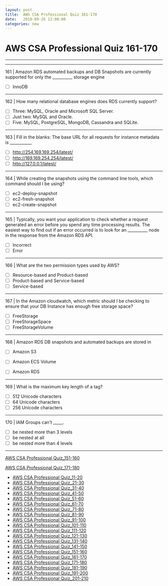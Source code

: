 ```yaml
---
layout: post 
title:  AWS CSA Professional Quiz 161-170 
date:   2018-09-26 12:00:00
categories: new
---
```


AWS CSA Professional Quiz 161-170 
====
-----
-----
161 | Amazon RDS automated backups and DB Snapshots are currently supported for only the __________ storage engine

  - [ ] InnoDB

 ---------- 

162 | How many relational database engines does RDS currently support?

  - [ ] Three: MySQL, Oracle and Microsoft SQL Server.
  - [ ] Just two: MySQL and Oracle.
  - [ ] Five: MySQL, PostgreSQL, MongoDB, Cassandra and SQLite.

 ---------- 

163 | Fill in the blanks: The base URL for all requests for instance metadata is ___________

  - [ ] http://254.169.169.254/latest/
  - [ ] http://169.169.254.254/latest/
  - [ ] http://127.0.0.1/latest/

 ---------- 

164 | While creating the snapshots using the command line tools, which command should I be using?

  - [ ] ec2-deploy-snapshot
  - [ ] ec2-fresh-snapshot
  - [ ] ec2-create-snapshot

 ---------- 

165 | Typically, you want your application to check whether a request generated an error before you spend any time processing results. The easiest way to find out if an error occurred is to look for an __________ node in the
response from the Amazon RDS API.

  - [ ] Incorrect
  - [ ] Error

 ---------- 

166 | What are the two permission types used by AWS?

  - [ ] Resource-based and Product-based
  - [ ] Product-based and Service-based
  - [ ] Service-based

 ---------- 

167 | In the Amazon cloudwatch, which metric should I be checking to ensure that your DB Instance has enough free storage space?

  - [ ] FreeStorage
  - [ ] FreeStorageSpace
  - [ ] FreeStorageVolume

 ---------- 

168 | Amazon RDS DB snapshots and automated backups are stored in

  - [ ] Amazon S3
  - [ ] Amazon ECS Volume
  - [ ] Amazon RDS



 ---------- 

169 | What is the maximum key length of a tag?

  - [ ] 512 Unicode characters
  - [ ] 64 Unicode characters
  - [ ] 256 Unicode characters

 ---------- 

170 | IAM Groups can’t _____.

  - [ ] be nested more than 3 levels
  - [ ] be nested at all
  - [ ] be nested more than 4 levels

 ---------- 
[AWS CSA Professional Quiz_151-160](2018-09-26-AWS_CSA_Professional_Quiz_151-160.md)

[AWS CSA Professional Quiz_171-180](2018-09-26-AWS_CSA_Professional_Quiz_171-180.md)

  * [AWS CSA Professional Quiz_11-20](2018-09-26-AWS_CSA_Professional_Quiz_11-20.md)
  * [AWS CSA Professional Quiz_21-30](2018-09-26-AWS_CSA_Professional_Quiz_21-30.md)
  * [AWS CSA Professional Quiz_31-40](2018-09-26-AWS_CSA_Professional_Quiz_31-40.md)
  * [AWS CSA Professional Quiz_41-50](2018-09-26-AWS_CSA_Professional_Quiz_41-50.md)
  * [AWS CSA Professional Quiz_51-60](2018-09-26-AWS_CSA_Professional_Quiz_51-60.md)
  * [AWS CSA Professional Quiz_61-70](2018-09-26-AWS_CSA_Professional_Quiz_61-70.md)
  * [AWS CSA Professional Quiz_71-80](2018-09-26-AWS_CSA_Professional_Quiz_71-80.md)
  * [AWS CSA Professional Quiz_81-90](2018-09-26-AWS_CSA_Professional_Quiz_81-90.md)
  * [AWS CSA Professional Quiz_91-100](2018-09-26-AWS_CSA_Professional_Quiz_91-100.md)
  * [AWS CSA Professional Quiz_101-110](2018-09-26-AWS_CSA_Professional_Quiz_101-110.md)
  * [AWS CSA Professional Quiz_111-120](2018-09-26-AWS_CSA_Professional_Quiz_111-120.md)
  * [AWS CSA Professional Quiz_121-130](2018-09-26-AWS_CSA_Professional_Quiz_121-130.md)
  * [AWS CSA Professional Quiz_131-140](2018-09-26-AWS_CSA_Professional_Quiz_131-140.md)
  * [AWS CSA Professional Quiz_141-150](2018-09-26-AWS_CSA_Professional_Quiz_141-150.md)
  * [AWS CSA Professional Quiz_151-160](2018-09-26-AWS_CSA_Professional_Quiz_151-160.md)
  * [AWS CSA Professional Quiz_161-170](2018-09-26-AWS_CSA_Professional_Quiz_161-170.md)
  * [AWS CSA Professional Quiz_171-180](2018-09-26-AWS_CSA_Professional_Quiz_171-180.md)
  * [AWS CSA Professional Quiz_181-190](2018-09-26-AWS_CSA_Professional_Quiz_181-190.md)
  * [AWS CSA Professional Quiz_191-200](2018-09-26-AWS_CSA_Professional_Quiz_191-200.md)
  * [AWS CSA Professional Quiz_201-210](2018-09-26-AWS_CSA_Professional_Quiz_201-210.md)
